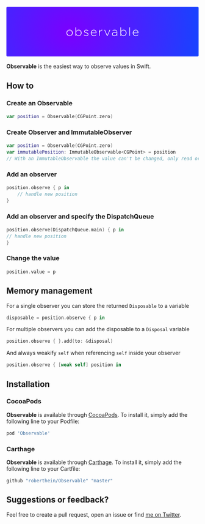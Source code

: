 <p align="center">
    <img src="art/header.png" width="890" alt="Observable"/>
</p>

**Observable** is the easiest way to observe values in Swift.

## How to

### Create an Observable 

```swift
var position = Observable(CGPoint.zero)
```

### Create Observer and ImmutableObserver 

```swift
var position = Observable(CGPoint.zero)
var immutablePosition: ImmutableObservable<CGPoint> = position 
// With an ImmutableObservable the value can't be changed, only read or observe it's value changes
```

### Add an observer

```swift
position.observe { p in
    // handle new position
}
```

### Add an observer and specify the DispatchQueue

```swift
position.observe(DispatchQueue.main) { p in
// handle new position
}
```

### Change the value

```swift
position.value = p
```

## Memory management

For a single observer you can store the returned `Disposable` to a variable

```swift
disposable = position.observe { p in

```

For multiple observers you can add the disposable to a `Disposal` variable

```swift
position.observe { }.add(to: &disposal)
```

And always weakify `self` when referencing `self` inside your observer

```swift
position.observe { [weak self] position in
```

## Installation

### CocoaPods

**Observable** is available through [CocoaPods](http://cocoapods.org). To install
it, simply add the following line to your Podfile:

```ruby
pod 'Observable'
```

### Carthage

**Observable** is available through [Carthage](https://github.com/Carthage/Carthage). To install
it, simply add the following line to your Cartfile:

```ruby
github "roberthein/Observable" "master"
```

## Suggestions or feedback?

Feel free to create a pull request, open an issue or find [me on Twitter](https://twitter.com/roberthein).
